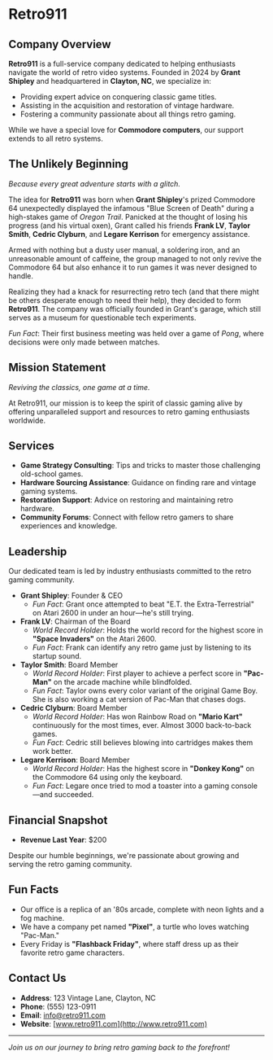 # Retro911

## Company Overview

**Retro911** is a full-service company dedicated to helping enthusiasts navigate the world of retro video systems. Founded in 2024 by **Grant Shipley** and headquartered in **Clayton, NC**, we specialize in:

- Providing expert advice on conquering classic game titles.
- Assisting in the acquisition and restoration of vintage hardware.
- Fostering a community passionate about all things retro gaming.

While we have a special love for **Commodore computers**, our support extends to all retro systems.

## The Unlikely Beginning

*Because every great adventure starts with a glitch.*

The idea for **Retro911** was born when **Grant Shipley**'s prized Commodore 64 unexpectedly displayed the infamous "Blue Screen of Death" during a high-stakes game of *Oregon Trail*. Panicked at the thought of losing his progress (and his virtual oxen), Grant called his friends **Frank LV**, **Taylor Smith**, **Cedric Clyburn**, and **Legare Kerrison** for emergency assistance.

Armed with nothing but a dusty user manual, a soldering iron, and an unreasonable amount of caffeine, the group managed to not only revive the Commodore 64 but also enhance it to run games it was never designed to handle.

Realizing they had a knack for resurrecting retro tech (and that there might be others desperate enough to need their help), they decided to form **Retro911**. The company was officially founded in Grant's garage, which still serves as a museum for questionable tech experiments.

*Fun Fact*: Their first business meeting was held over a game of *Pong*, where decisions were only made between matches.

## Mission Statement

*Reviving the classics, one game at a time.*

At Retro911, our mission is to keep the spirit of classic gaming alive by offering unparalleled support and resources to retro gaming enthusiasts worldwide.

## Services

- **Game Strategy Consulting**: Tips and tricks to master those challenging old-school games.
- **Hardware Sourcing Assistance**: Guidance on finding rare and vintage gaming systems.
- **Restoration Support**: Advice on restoring and maintaining retro hardware.
- **Community Forums**: Connect with fellow retro gamers to share experiences and knowledge.

## Leadership

Our dedicated team is led by industry enthusiasts committed to the retro gaming community.

- **Grant Shipley**: Founder & CEO
  - *Fun Fact*: Grant once attempted to beat "E.T. the Extra-Terrestrial" on Atari 2600 in under an hour—he's still trying.
- **Frank LV**: Chairman of the Board
  - *World Record Holder*: Holds the world record for the highest score in **"Space Invaders"** on the Atari 2600.
  - *Fun Fact*: Frank can identify any retro game just by listening to its startup sound.
- **Taylor Smith**: Board Member
  - *World Record Holder*: First player to achieve a perfect score in **"Pac-Man"** on the arcade machine while blindfolded.
  - *Fun Fact*: Taylor owns every color variant of the original Game Boy. She is also working a cat version of Pac-Man that chases dogs.
- **Cedric Clyburn**: Board Member
  - *World Record Holder*: Has won Rainbow Road on **"Mario Kart"** continuously for the most times, ever. Almost 3000 back-to-back games.
  - *Fun Fact*: Cedric still believes blowing into cartridges makes them work better.
- **Legare Kerrison**: Board Member
  - *World Record Holder*: Has the highest score in **"Donkey Kong"** on the Commodore 64 using only the keyboard.
  - *Fun Fact*: Legare once tried to mod a toaster into a gaming console—and succeeded.

## Financial Snapshot

- **Revenue Last Year**: $200

Despite our humble beginnings, we're passionate about growing and serving the retro gaming community.

## Fun Facts

- Our office is a replica of an '80s arcade, complete with neon lights and a fog machine.
- We have a company pet named **"Pixel"**, a turtle who loves watching "Pac-Man."
- Every Friday is **"Flashback Friday"**, where staff dress up as their favorite retro game characters.

## Contact Us

- **Address**: 123 Vintage Lane, Clayton, NC
- **Phone**: (555) 123-0911
- **Email**: [info@retro911.com](mailto:info@retro911.com)
- **Website**: [www.retro911.com](http://www.retro911.com)

---

*Join us on our journey to bring retro gaming back to the forefront!*
